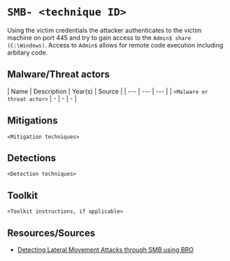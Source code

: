 # `SMB- <technique ID>`

Using the victim credentials the attacker authenticates to the victim machine on port 445 and try to gain access to the `Admin$ share (C:\Windows)`. Access to `Admin$` allows for remote code execution including arbitary code.

## Malware/Threat actors

| Name | Description | Year(s) | Source |
| --- | --- | --- |
| `<Malware or threat actor>` | - | - | - |

## Mitigations

`<Mitigation techniques>`

## Detections

`<Detection techniques>`

## Toolkit

`<Toolkit instructions, if applicable>`

## Resources/Sources

* [Detecting Lateral Movement Attacks through SMB using BRO](https://essay.utwente.nl/71415/1/Ullah_MA_EWI.pdf)